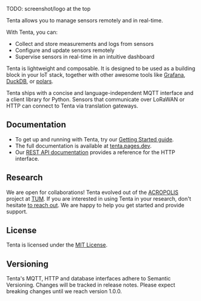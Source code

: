 TODO: screenshot/logo at the top

Tenta allows you to manage sensors remotely and in real-time.

With Tenta, you can:

- Collect and store measurements and logs from sensors
- Configure and update sensors remotely
- Supervise sensors in real-time in an intuitive dashboard

Tenta is lightweight and composable. It is designed to be used as a building block in your IoT stack, together with other awesome tools like [Grafana](https://grafana.com/), [DuckDB](https://duckdb.org/), or [polars](https://www.pola.rs/).

Tenta ships with a concise and language-independent MQTT interface and a client library for Python. Sensors that communicate over LoRaWAN or HTTP can connect to Tenta via translation gateways.

## Documentation

- To get up and running with Tenta, try our [Getting Started guide](https://tenta.pages.dev/).
- The full documentation is available at [tenta.pages.dev](https://tenta.pages.dev/).
- Our [REST API documentation](https://bump.sh/empicano/doc/tenta) provides a reference for the HTTP interface.

## Research

We are open for collaborations! Tenta evolved out of the [ACROPOLIS](https://mediatum.ub.tum.de/node?id=1690527) project at [TUM](https://www.tum.de/en/). If you are interested in using Tenta in your research, don't hesitate [to reach out](mailto:felix@felixboehm.dev). We are happy to help you get started and provide support.

## License

Tenta is licensed under the [MIT License](LICENSE).

## Versioning

Tenta's MQTT, HTTP and database interfaces adhere to Semantic Versioning. Changes will be tracked in release notes. Please expect breaking changes until we reach version 1.0.0.
